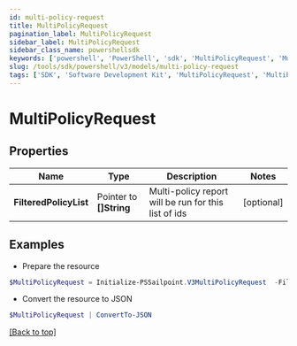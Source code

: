 ```yaml
---
id: multi-policy-request
title: MultiPolicyRequest
pagination_label: MultiPolicyRequest
sidebar_label: MultiPolicyRequest
sidebar_class_name: powershellsdk
keywords: ['powershell', 'PowerShell', 'sdk', 'MultiPolicyRequest', 'MultiPolicyRequest'] 
slug: /tools/sdk/powershell/v3/models/multi-policy-request
tags: ['SDK', 'Software Development Kit', 'MultiPolicyRequest', 'MultiPolicyRequest']
---
```



# MultiPolicyRequest

## Properties

Name | Type | Description | Notes
------------ | ------------- | ------------- | -------------
**FilteredPolicyList** |  Pointer to **[]String** | Multi-policy report will be run for this list of ids | [optional] 

## Examples

- Prepare the resource
```powershell
$MultiPolicyRequest = Initialize-PSSailpoint.V3MultiPolicyRequest  -FilteredPolicyList null
```

- Convert the resource to JSON
```powershell
$MultiPolicyRequest | ConvertTo-JSON
```


[[Back to top]](#) 

